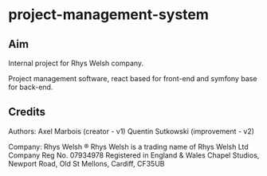 # project-management-system

## Aim

Internal project for Rhys Welsh company.

Project management software, react based for front-end and symfony base for back-end.

## Credits

Authors:
    Axel Marbois (creator - v1)
    Quentin Sutkowski (improvement - v2)

Company:
     Rhys Welsh ®
     Rhys Welsh is a trading name of Rhys Welsh Ltd Company Reg No. 07934978 Registered in England & Wales
     Chapel Studios, Newport Road, Old St Mellons, Cardiff, CF35UB 